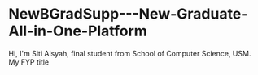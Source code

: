 # NewBGradSupp---New-Graduate-All-in-One-Platform

 Hi, I'm Siti Aisyah, final student from School of Computer Science, USM. <br>
 My FYP title


